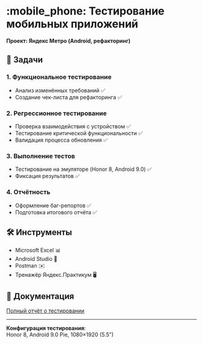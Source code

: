 # :mobile_phone: Тестирование мобильных приложений  
**Проект: Яндекс Метро (Android, рефакторинг)**  

## :bookmark_tabs: Задачи  
### 1. Функциональное тестирование  
- Анализ изменённых требований :white_check_mark:  
- Создание чек-листа для рефакторинга :white_check_mark:  

### 2. Регрессионное тестирование  
- Проверка взаимодействия с устройством :white_check_mark:  
- Тестирование критической функциональности :white_check_mark:  
- Валидация процесса обновления :white_check_mark:  

### 3. Выполнение тестов  
- Тестирование на эмуляторе (Honor 8, Android 9.0) :white_check_mark:  
- Фиксация результатов :white_check_mark:  

### 4. Отчётность  
- Оформление баг-репортов :white_check_mark:  
- Подготовка итогового отчёта :white_check_mark:  

## :hammer_and_wrench: Инструменты  
- Microsoft Excel :bar_chart:  
- Android Studio :robot:  
- Postman :envelope:  
- Тренажёр Яндекс.Практикум :desktop_computer:  

## :page_facing_up: Документация  
[Полный отчёт о тестировании](https://docs.google.com/spreadsheets/d/15KwWzMnPK7K45aXCb-LkcWYRkctuAVd3s84RFgka2xA/edit?gid=899462569#gid=899462569)  

---
**Конфигурация тестирования**:  
Honor 8, Android 9.0 Pie, 1080×1920 (5.5")
